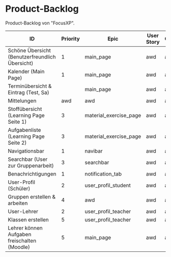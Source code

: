 
# **Product-Backlog**

Product-Backlog von "FocusXP".


| ID | Priority | Epic | User Story | COS | Effort |Status|Time|
| ---|------|------| -----------|-----|--------|-------|-------|
| Schöne Übersicht (Benutzerfreundlich Übersicht) | 1 | main_page | awd | awd | awd | awd | awd |
| Kalender (Main Page) | 1 | main_page | awd | awd | awd | awd | awd |
| Terminübersicht & Eintrag (Test, Sa)  |  | main_page | awd | awd | awd | awd | awd |
| Mittelungen  | awd | awd | awd | awd | awd | awd | awd |
| Stoffübersicht (Learning Page Seite 1) | 3 | material_exercise_page | awd | awd | awd | awd | awd |
| Aufgabenliste  (Learning Page Seite 2) | 3 | material_exercise_page | awd | awd | awd | awd | awd |
| Navigationsbar | 1 | navibar | awd | awd | awd | awd | awd |
| Searchbar (User zur Gruppenarbeit) | 3 | searchbar | awd | awd | awd | awd | awd |
| Benachrichtigungen | 1 | notification_tab | awd | awd | awd | awd | awd |
| User-Profil (Schüler) | 2 | user_profil_student | awd | awd | awd | awd | awd |
| Gruppen erstellen & arbeiten | 4 | awd | awd | awd | awd | awd | awd |
| User-Lehrer | 2 | user_profil_teacher | awd | awd | awd | awd | awd |
| Klassen erstellen | 5 | user_profil_teacher | awd | awd | awd | awd | awd |
| Lehrer können Aufgaben freischalten (Moodle) | 5 | main_page | awd | awd | awd | awd | awd |

<!-- Markus sollen wir "Mittelungen" löschen, weil wir eh Benachrichtigungen haben.>
